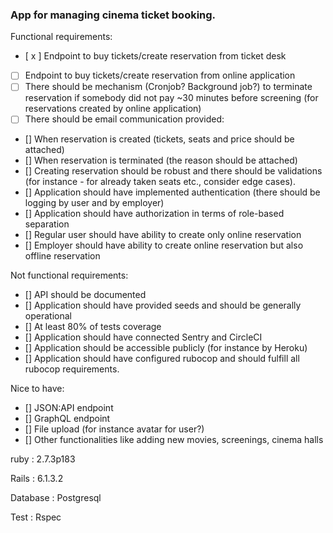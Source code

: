 
### App for managing cinema ticket booking.

Functional requirements:
- [ x ] Endpoint to buy tickets/create reservation from ticket desk
- [ ] Endpoint to buy tickets/create reservation from online application
- [ ] There should be mechanism (Cronjob? Background job?) to terminate reservation if somebody did not pay ~30 minutes before screening (for reservations created by online application)
- [ ] There should be email communication provided:
- [] When reservation is created (tickets, seats and price should be attached)
- [] When reservation is terminated (the reason should be attached)
- [] Creating reservation should be robust and there should be validations (for instance - for already taken seats etc., consider edge cases). 
- [] Application should have implemented authentication (there should be logging by user and by employer)
- [] Application should have authorization in terms of role-based separation
- [] Regular user should have ability to create only online reservation
- [] Employer should have ability to create online reservation but also offline reservation

Not functional requirements:
- [] API should be documented 
- [] Application should have provided seeds and should be generally operational
- [] At least 80% of tests coverage
- [] Application should have connected Sentry and CircleCI
- [] Application should be accessible publicly (for instance by Heroku)
- [] Application should have configured rubocop and should fulfill all rubocop requirements.

Nice to have:
- [] JSON:API endpoint
- [] GraphQL endpoint
- [] File upload (for instance avatar for user?)
- [] Other functionalities like adding new movies, screenings, cinema halls

ruby : 2.7.3p183

Rails : 6.1.3.2

Database : Postgresql

Test : Rspec
